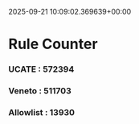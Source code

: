 2025-09-21 10:09:02.369639+00:00
# Rule Counter 
 ### UCATE : 572394

 ### Veneto : 511703

 ### Allowlist : 13930